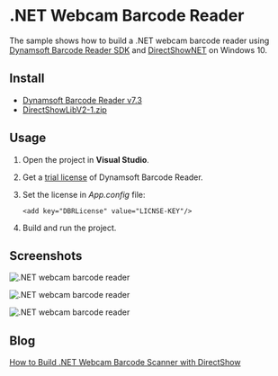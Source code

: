 # .NET Webcam Barcode Reader
The sample shows how to build a .NET webcam barcode reader using [Dynamsoft Barcode Reader SDK](https://www.dynamsoft.com/Products/Dynamic-Barcode-Reader.aspx) and [DirectShowNET](http://directshownet.sourceforge.net/index.html) on Windows 10.

## Install

- [Dynamsoft Barcode Reader v7.3](https://www.dynamsoft.com/Downloads/Dynamic-Barcode-Reader-Download.aspx)
- [DirectShowLibV2-1.zip](https://sourceforge.net/projects/directshownet/files/DirectShowNET/v2.1/DirectShowLibV2-1.zip/download)

## Usage
1. Open the project in **Visual Studio**.
2. Get a [trial license](https://www.dynamsoft.com/CustomerPortal/Portal/Triallicense.aspx) of Dynamsoft Barcode Reader.
3. Set the license in *App.config* file:

    ```
    <add key="DBRLicense" value="LICNSE-KEY"/>
    ```
4. Build and run the project.

## Screenshots

![.NET webcam barcode reader](http://www.codepool.biz/wp-content/uploads/2020/04/dotnet-webcam-barcode-reader.png)

![.NET webcam barcode reader](http://www.codepool.biz/wp-content/uploads/2020/04/dotnet-webcam-barcode-reader3.png)

![.NET webcam barcode reader](http://www.codepool.biz/wp-content/uploads/2020/04/dotnet-webcam-barcode-reader2.png)

## Blog
[How to Build .NET Webcam Barcode Scanner with DirectShow](https://www.codepool.biz/dotnet-webcam-barcode-directshow.html)
